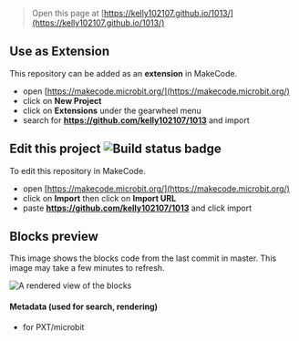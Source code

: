 
> Open this page at [https://kelly102107.github.io/1013/](https://kelly102107.github.io/1013/)

## Use as Extension

This repository can be added as an **extension** in MakeCode.

* open [https://makecode.microbit.org/](https://makecode.microbit.org/)
* click on **New Project**
* click on **Extensions** under the gearwheel menu
* search for **https://github.com/kelly102107/1013** and import

## Edit this project ![Build status badge](https://github.com/kelly102107/1013/workflows/MakeCode/badge.svg)

To edit this repository in MakeCode.

* open [https://makecode.microbit.org/](https://makecode.microbit.org/)
* click on **Import** then click on **Import URL**
* paste **https://github.com/kelly102107/1013** and click import

## Blocks preview

This image shows the blocks code from the last commit in master.
This image may take a few minutes to refresh.

![A rendered view of the blocks](https://github.com/kelly102107/1013/raw/master/.github/makecode/blocks.png)

#### Metadata (used for search, rendering)

* for PXT/microbit
<script src="https://makecode.com/gh-pages-embed.js"></script><script>makeCodeRender("{{ site.makecode.home_url }}", "{{ site.github.owner_name }}/{{ site.github.repository_name }}");</script>
